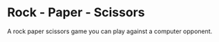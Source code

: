 Rock - Paper - Scissors
=======================

A rock paper scissors game you can play against a computer opponent.